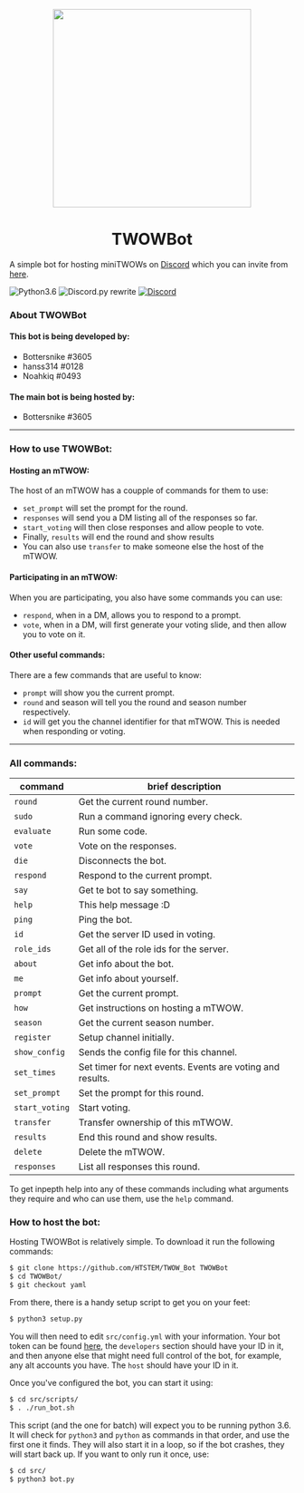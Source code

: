 <p align="center"><img width="350" src="https://botter.doesnt-have-a.life/cq78pep.png"></p>
<h1 align="center">TWOWBot</h1>

A simple bot for hosting miniTWOWs on [Discord](https://discordapp.com) which you can invite from [here](https://discordapp.com/oauth2/authorize?client_id=222869815650418690&scope=bot).

![Python3.6](https://img.shields.io/badge/python-3.6-blue.svg)
![Discord.py rewrite](https://img.shields.io/badge/discord.py-rewrite-orange.svg)
[![Discord](https://discordapp.com/api/guilds/303616392710586373/widget.png)](https://discord.gg/t58ukQW)

### About TWOWBot
#### This bot is being developed by:
* Bottersnike #3605
* hanss314 #0128
* Noahkiq #0493
#### The main bot is being hosted by:
* Bottersnike #3605

---
### How to use TWOWBot:
#### Hosting an mTWOW:
The host of an mTWOW has a coupple of commands for them to use:
* `set_prompt` will set the prompt for the round.
* `responses` will send you a DM listing all of the responses so far.
* `start_voting` will then close responses and allow people to vote.
* Finally, `results` will end the round and show results
* You can also use `transfer` to make someone else the host of the mTWOW.
#### Participating in an mTWOW:
When you are participating, you also have some commands you can use:
* `respond`, when in a DM, allows you to respond to a prompt.
* `vote`, when in a DM, will first generate your voting slide, and then allow you to vote on it.
#### Other useful commands:
There are a few commands that are useful to know:
* `prompt` will show you the current prompt.
* `round` and season will tell you the round and season number respectively.
* `id` will get you the channel identifier for that mTWOW. This is needed when responding or voting.

---
### All commands:
| command | brief description |
| ------- | ----------------- |
| `round` | Get the current round number. |
| `sudo` | Run a command ignoring every check. |
| `evaluate` | Run some code. |
| `vote` | Vote on the responses. |
| `die` | Disconnects the bot. |
| `respond` | Respond to the current prompt. |
| `say` | Get te bot to say something. |
| `help` | This help message :D |
| `ping` | Ping the bot. |
| `id` | Get the server ID used in voting. |
| `role_ids` | Get all of the role ids for the server. |
| `about` | Get info about the bot. |
| `me` | Get info about yourself. |
| `prompt` | Get the current prompt. |
| `how` | Get instructions on hosting a mTWOW. |
| `season` | Get the current season number. |
| `register` | Setup channel initially. |
| `show_config` | Sends the config file for this channel. |
| `set_times` | Set timer for next events.  Events are voting and results. |
| `set_prompt` | Set the prompt for this round. |
| `start_voting` | Start voting. |
| `transfer` | Transfer ownership of this mTWOW. |
| `results` | End this round and show results. |
| `delete` | Delete the mTWOW. |
| `responses` | List all responses this round. |

To get inpepth help into any of these commands including what arguments they require and who can use them, use the `help` command.

### How to host the bot:
Hosting TWOWBot is relatively simple. To download it run the following commands:
```sh
$ git clone https://github.com/HTSTEM/TWOW_Bot TWOWBot
$ cd TWOWBot/
$ git checkout yaml
```
From there, there is a handy setup script to get you on your feet:
```sh
$ python3 setup.py
```
You will then need to edit `src/config.yml` with your information. Your bot token can be found [here](https://discordapp.com/developers/applications/me),
the `developers` section should have your ID in it, and then anyone else that might need full control of the bot,
for example, any alt accounts you have. The `host` should have your ID in it.

Once you've configured the bot, you can start it using:
```sh
$ cd src/scripts/
$ . ./run_bot.sh
```
This script (and the one for batch) will expect you to be running python 3.6. It will check for `python3` and `python` as commands in that order,
and use the first one it finds. They will also start it in a loop, so if the bot crashes, they will start back up. If you want to only run it once, use:
```sh
$ cd src/
$ python3 bot.py
```
